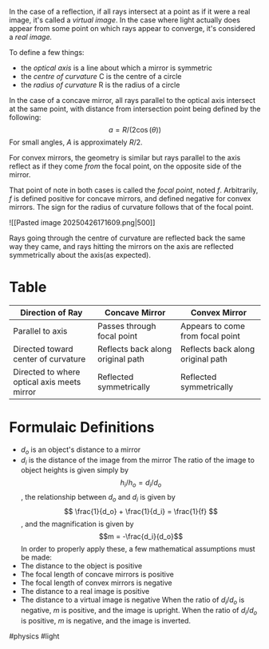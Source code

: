 In the case of a reflection, if all rays intersect at a point as if it were a real image, it's called a *virtual image*. In the case where light actually does appear from some point on which rays appear to converge, it's considered a *real image.*  

To define a few things: 
- the *optical axis* is a line about which a mirror is symmetric
- the *centre of curvature* C is the centre of a circle
- the *radius of curvature* R is the radius of a circle

In the case of a concave mirror, all rays parallel to the optical axis intersect at the same point, with distance from intersection point being defined by the following:$$a = R/(2\cos(\theta))$$
For small angles, $A$ is approximately $R/2$.  

For convex mirrors, the geometry is similar but rays parallel to the axis reflect as if they come *from* the focal point, on the opposite side of the mirror. 

That point of note in both cases is called the *focal point*, noted $f$. Arbitrarily, $f$ is defined positive for concave mirrors, and defined negative for convex mirrors. The sign for the radius of curvature follows that of the focal point. 

![[Pasted image 20250426171609.png|500]]

Rays going through the centre of curvature are reflected back the same way they came, and rays hitting the mirrors on the axis are reflected symmetrically about the axis(as expected). 

# Table

|**Direction of Ray**|**Concave Mirror**|**Convex Mirror**|
|---|---|---|
|Parallel to axis|Passes through focal point|Appears to come from focal point|
|Directed toward center of curvature|Reflects back along original path|Reflects back along original path|
|Directed to where optical axis meets mirror|Reflected symmetrically|Reflected symmetrically|

# Formulaic Definitions
- $d_o$ is an object's distance to a mirror
- $d_i$ is the distance of the image from the mirror
The ratio of the image to object heights is given simply by  $$h_i/h_o = d_{i}/d_{o}$$
 , the relationship between $d_o$ and $d_i$ is given by $$ \frac{1}{d_o} + \frac{1}{d_i} = \frac{1}{f} $$
, and the magnification is given by $$m = -\frac{d_i}{d_o}$$
In order to properly apply these, a few mathematical assumptions must be made: 
- The distance to the object is positive
- The focal length of concave mirrors is positive
- The focal length of convex mirrors is negative
- The distance to a real image is positive
- The distance to a virtual image is negative
When the ratio of $d_i/d_o$ is negative, $m$ is positive, and the image is upright. 
When the ratio of $d_i/d_o$ is positive, $m$ is negative, and the image is inverted. 

#physics #light